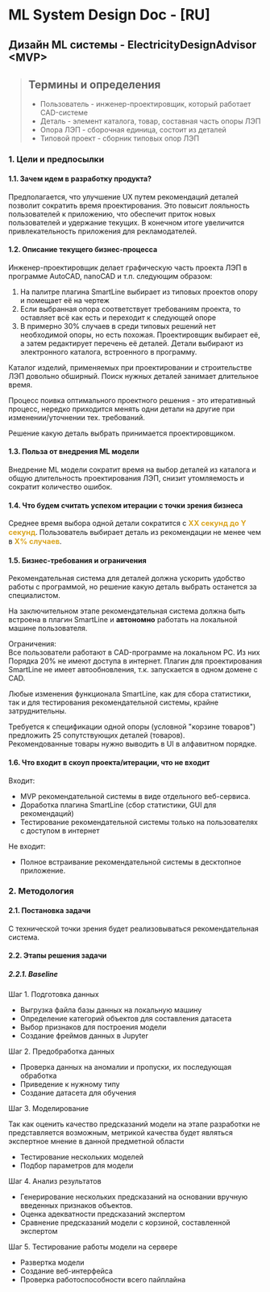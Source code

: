 # ML System Design Doc - [RU]
## Дизайн ML системы - ElectricityDesignAdvisor \<MVP\>

> ## Термины и определения
> - Пользователь - инженер-проектировщик, который работает CAD-системе
> - Деталь - элемент каталога, товар, составная часть опоры ЛЭП
> - Опора ЛЭП - сборочная единица, состоит из деталей
> - Типовой проект - сборник типовых опор ЛЭП

### 1. Цели и предпосылки
#### 1.1. Зачем идем в разработку продукта?
Предполагается, что улучшение UX путем рекомендаций деталей позволит сократить время проектирования.
Это повысит лояльность пользователей к приложению, что обеспечит приток новых пользователей и удержание текущих.
В конечном итоге увеличится привлекательность приложения для рекламодателей.

#### 1.2. Описание текущего бизнес-процесса
Инженер-проектировщик делает графическую часть проекта ЛЭП в программе AutoCAD, nanoCAD и т.п. следующим образом:
1. На палитре плагина SmartLine выбирает из типовых проектов опору и помещает её на чертеж
2. Если выбранная опора соответствует требованиям проекта, то оставляет всё как есть и переходит к следующей опоре
3. В примерно 30% случаев в среди типовых решений нет необходимой опоры, но есть похожая. Проектировщик выбирает её, а затем редактирует перечень её деталей. Детали выбирают из электронного каталога, встроенного в программу.

Каталог изделий, применяемых при проектировании и строительстве ЛЭП довольно обширный.
Поиск нужных деталей занимает длительное время.

Процесс поивка оптимального проектного решения - это итеративный процесс, нередко приходится менять одни детали на другие при изменении/уточнении тех. требований.

Решение какую деталь выбрать принимается проектировщиком.

#### 1.3. Польза от внедрения ML модели
Внедрение ML модели сократит время на выбор деталей из каталога и общую длительность проектирования ЛЭП,
снизит утомляемость и сократит количество ошибок.

#### 1.4. Что будем считать успехом итерации с точки зрения бизнеса
Среднее время выбора одной детали сократится с <span style="font-size: 11pt; color: goldenrod; font-weight:bold">ХХ секунд до Y секунд</span>.
Пользователь выбирает деталь из рекомендации не менее чем в
<span style="font-size: 11pt; color: goldenrod; font-weight:bold">Х% случаев</span>.

#### 1.5. Бизнес-требования и ограничения
Рекомендательная система для деталей должна ускорить удобство работы с программой, но решение какую деталь выбрать останется за специалистом.

На заключительном этапе рекомендательная система должна быть встроена в плагин SmartLine и **автономно** работать на локальной машине пользователя.

Ограничения:  
Все пользователи работают в CAD-программе на локальном PC. Из них Порядка 20% не имеют доступа в интернет.
Плагин для проектирования SmartLine не имеет автообновления, т.к. запускается в одном домене с CAD.

Любые изменения функционала SmartLine, как для сбора статистики, так и для тестирования рекомендательной системы, крайне затруднительны.

Требуется к спецификации одной опоры (условной "корзине товаров") предложить 25 сопутствующих деталей (товаров).  
Рекомендованные товары нужно выводить в UI в алфавитном порядке.

#### 1.6. Что входит в скоуп проекта/итерации, что не входит
Входит:
- MVP рекомендательной системы в виде отдельного веб-сервиса. 
- Доработка плагина SmartLine (сбор статистики, GUI для рекомендаций)
- Тестирование рекомендательной системы только на пользователях с доступом в интернет

Не входит:  
- Полное встраивание рекомендательной системы в десктопное приложение.


### 2. Методология
#### 2.1. Постановка задачи
С технической точки зрения будет реализовываться рекомендательная система.
#### 2.2. Этапы решения задачи
##### 2.2.1. Baseline
Шаг 1. Подготовка данных
- Выгрузка файла базы данных на локальную машину
- Определение категорий объектов для составления датасета
- Выбор признаков для построения модели
- Создание фреймов данных в Jupyter

Шаг 2. Предобработка данных
- Проверка данных на аномалии и пропуски, их последующая обработка
- Приведение к нужному типу
- Создание датасета для обучения

Шаг 3. Моделирование

Так как оценить качество предсказаний модели на этапе разработки не представляется возможным, метрикой качества будет являться экспертное мнение в данной предметной области
- Тестирование нескольких моделей
- Подбор параметров для модели

Шаг 4. Анализ результатов
- Генерирование нескольких предсказаний на основании вручную введенных признаков объектов.
- Оценка адекватности предсказаний экспертом
- Сравнение предсказаний модели с корзиной, составленной экспертом

Шаг 5. Тестирование работы модели на сервере
- Развертка модели
- Создание веб-интерфейса
- Проверка работоспособности всего пайплайна